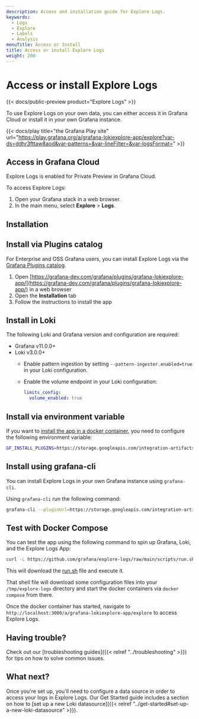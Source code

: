 ```yaml
---
description: Access and installation guide for Explore Logs.
keywords:
  - Logs
  - Explore
  - Labels
  - Analysis
menuTitle: Access or Install
title: Access or install Explore Logs
weight: 200
---
```


# Access or install Explore Logs

{{< docs/public-preview product="Explore Logs" >}}

To use Explore Logs on your own data, you can either access it in Grafana Cloud or install it in your own Grafana instance.

{{< docs/play title="the Grafana Play site" url="https://play.grafana.org/a/grafana-lokiexplore-app/explore?var-ds=ddhr3fttaw8aod&var-patterns=&var-lineFilter=&var-logsFormat=" >}}

## Access in Grafana Cloud

Explore Logs is enabled for Private Preview in Grafana Cloud.

To access Explore Logs:

1. Open your Grafana stack in a web browser.
1. In the main menu, select **Explore** > **Logs**.

## Installation

## Install via Plugins catalog

For Enterprise and OSS Grafana users, you can install Explore Logs via the [Grafana Plugins catalog](https://grafana-dev.com/grafana/plugins/grafana-lokiexplore-app/).

1. Open [https://grafana-dev.com/grafana/plugins/grafana-lokiexplore-app/](https://grafana-dev.com/grafana/plugins/grafana-lokiexplore-app/) in a web browser
1. Open the **Installation** tab
1. Follow the instructions to install the app

## Install in Loki

The following Loki and Grafana version and configuration are required:

- Grafana v11.0.0+
- Loki v3.0.0+
  - Enable pattern ingestion by setting `--pattern-ingester.enabled=true` in your Loki configuration.
  - Enable the volume endpoint in your Loki configuration:

      ```yaml
      limits_config:
        volume_enabled: true
      ```

## Install via environment variable

If you want to [install the app in a docker container](https://grafana.com/docs/grafana/latest/setup-grafana/configure-docker/#install-plugins-in-the-docker-container), you need to configure the following environment variable:

```sh
GF_INSTALL_PLUGINS=https://storage.googleapis.com/integration-artifacts/grafana-lokiexplore-app/grafana-lokiexplore-app-latest.zip;grafana-lokiexplore-app
```

## Install using grafana-cli

You can install Explore Logs in your own Grafana instance using `grafana-cli`.

Using `grafana-cli` run the following command:

```sh
grafana-cli --pluginUrl=https://storage.googleapis.com/integration-artifacts/grafana-lokiexplore-app/grafana-lokiexplore-app-latest.zip plugins install grafana-lokiexplore-app
```

## Test with Docker Compose

You can test the app using the following command to spin up Grafana, Loki, and the Explore Logs App:

```sh
curl -L https://github.com/grafana/explore-logs/raw/main/scripts/run.sh | sh
```

This will download the [run.sh](https://github.com/grafana/explore-logs/blob/main/scripts/run.sh) file and execute it.

That shell file will download some configuration files into your `/tmp/explore-logs` directory and start the docker containers via `docker compose` from there.

Once the docker container has started, navigate to `http://localhost:3000/a/grafana-lokiexplore-app/explore` to access Explore Logs.

## Having trouble?

Check out our [troubleshooting guides]({{< relref "../troubleshooting" >}}) for tips on how to solve common issues.

## What next?

Once you're set up, you'll need to configure a data source in order to access your logs in Explore Logs. Our Get Started guide includes a section on how to [set up a new Loki datasource]({{< relref "../get-started#set-up-a-new-loki-datasource" >}}).
